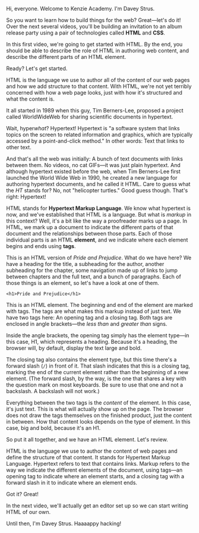 Hi, everyone. Welcome to Kenzie Academy. I'm Davey Strus.

So you want to learn how to build things for the web? Great&mdash;let's do it! Over the next several videos, you'll be building an invitation to an album release party using a pair of technologies called <strong>HTML</strong> and <strong>CSS</strong>.

In this first video, we're going to get started with HTML. By the end, you should be able to describe the role of HTML in authoring web content, and describe the different parts of an HTML element.

Ready? Let's get started.

HTML is the language we use to author all of the content of our web pages and how we add structure to that content. With HTML, we're not yet terribly concerned with how a web page looks, just with how it's structured and what the content is.

It all started in 1989 when this guy, Tim Berners-Lee, proposed a project called WorldWideWeb for sharing scientific documents in hypertext.

Wait, hyper<em>what</em>? Hypertext! Hypertext is "a software system that links topics on the screen to related information and graphics, which are typically accessed by a point-and-click method." In other words: Text that links to other text.

And that's all the web was initially: A bunch of text documents with links between them. No videos, no cat GIFs&mdash;it was just plain hypertext. And although hypertext existed before the web, when Tim Berners-Lee first launched the World Wide Web in 1990, he created a new language for authoring hypertext documents, and he called it HTML. Care to guess what the <em>HT</em> stands for? No, not "helicopter turtles." Good guess though. That's right: Hypertext!

HTML stands for <strong>Hypertext Markup Language</strong>. We know what hypertext is now, and we've established that HTML is a language. But what is <em>markup</em> in this context? Well, it's a bit like the way a proofreader marks up a page. In HTML, we mark up a document to indicate the different parts of that document and the relationships between those parts. Each of those individual parts is an HTML <strong>element</strong>, and we indicate where each element begins and ends using <strong>tags</strong>.

This is an HTML version of <cite>Pride and Prejudice</cite>. What do we have here? We have a heading for the title, a subheading for the author, another subheading for the chapter, some navigation made up of links to jump between chapters and the full text, and a bunch of paragraphs. Each of those things is an element, so let's have a look at one of them.

```
<h1>Pride and Prejudice</h1>
```

This is an HTML element. The beginning and end of the element are marked with tags. The tags are what makes this markup instead of just text. We have two tags here: An opening tag and a closing tag. Both tags are enclosed in angle brackets&mdash;the <em>less than</em> and <em>greater than</em> signs.

Inside the angle brackets, the opening tag simply has the element type&mdash;in this case, H1, which represents a heading. Because it's a heading, the browser will, by default, display the text large and bold.

The closing tag also contains the element type, but this time there's a forward slash (<code>/</code>) in front of it. That slash indicates that this is a closing tag, marking the end of the current element rather than the beginning of a new element. (The forward slash, by the way, is the one that shares a key with the question mark on most keyboards. Be sure to use that one and not a backslash. A backslash will not work.)

Everything between the two tags is the <em>content</em> of the element. In this case, it's just text. This is what will actually show up on the page. The browser does not draw the tags themselves on the finished product, just the content in between. How that content looks depends on the type of element. In this case, big and bold, because it's an H1.

So put it all together, and we have an HTML element. Let's review.

HTML is the language we use to author the content of web pages and define the structure of that content. It stands for Hypertext Markup Language. Hypertext refers to text that contains links. Markup refers to the way we indicate the different elements of the document, using tags&mdash;an opening tag to indicate where an element starts, and a closing tag with a forward slash in it to indicate where an element ends.

Got it? Great!

In the next video, we'll actually get an editor set up so we can start writing HTML of our own.

Until then, I'm Davey Strus. Haaaappy hacking!
